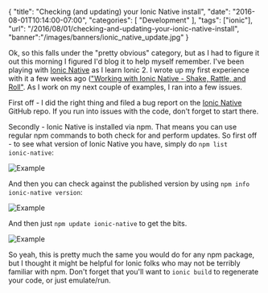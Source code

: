 
{
	"title": "Checking (and updating) your Ionic Native install",
	"date": "2016-08-01T10:14:00-07:00",
	"categories": [
		"Development"
	],
	"tags": ["ionic"],
	"url": "/2016/08/01/checking-and-updating-your-ionic-native-install",
	"banner":"/images/banners/ionic_native_update.jpg"
}

Ok, so this falls under the "pretty obvious" category, but as I had to figure it out 
this morning I figured I'd blog it to help myself remember. I've been playing with 
[Ionic Native](http://ionicframework.com/docs/v2/native/) as I learn Ionic 2. I wrote up my first
experience with it a few weeks ago (["Working with Ionic Native - Shake, Rattle, and Roll"](https://www.raymondcamden.com/2016/07/07/working-with-ionic-native-shake-rattle-and-roll/). As I work on my next couple of examples, I ran into a few issues.

First off - I did the right thing and filed a bug report on the [Ionic Native](https://github.com/driftyco/ionic-native/issues) GitHub repo. If you run into issues with the code, don't forget to start there. 

Secondly - Ionic Native is installed via npm. That means you can use regular npm commands to both check for and perform updates. So first off - to see what version of Ionic Native you have, simply do <code>npm list ionic-native</code>:

![Example](https://static.raymondcamden.com/images/2016/08/in1.jpg)

And then you can check against the published version by using <code>npm info ionic-native version</code>:

![Example](https://static.raymondcamden.com/images/2016/08/in2.jpg)

And then just <code>npm update ionic-native</code> to get the bits.

![Example](https://static.raymondcamden.com/images/2016/08/in3.jpg)

So yeah, this is pretty much the same you would do for any npm package, but I thought it might be helpful for Ionic folks who may not be terribly familiar with npm. Don't forget that you'll want to <code>ionic build</code> to regenerate your code, or just emulate/run. 